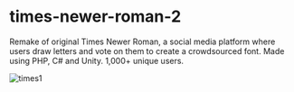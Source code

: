 # times-newer-roman-2
Remake of original Times Newer Roman, a social media platform where users draw letters and vote on them to create a crowdsourced font. Made using PHP, C# and Unity. 1,000+ unique users.

![times1](https://github.com/crow-seeds/times-newer-roman-2/assets/89946108/346e1bc7-c3a3-49ce-8d92-e0989d6433d1)
